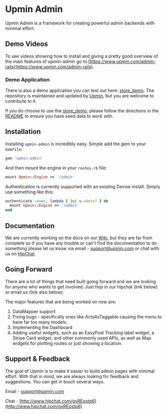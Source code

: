 # Upmin Admin

Upmin Admin is a framework for creating powerful admin backends with minimal effort.

## Demo Videos

To see videos showing how to install and giving a pretty good overview of the main features of upmin-admin go to [https://www.upmin.com/admin-rails](https://www.upmin.com/admin-rails).

### Demo Application

There is also a demo application you can test out here: [store_demo](https://github.com/upmin/store_demo). The repository is maintained and updated by [Upmin](https://www.upmin.com), but you are welcome to contribute to it.

If you do choose to use the [store_demo](https://github.com/upmin/store_demo), please follow the directions in the [README](https://github.com/upmin/store_demo/blob/master/README.md) to ensure you have seed data to work with.


## Installation

Installing `upmin-admin` is incredibly easy. Simple add the gem to your `Gemfile`:

```ruby
gem 'upmin-admin'
```

And then mount the engine in your `routes.rb` file:

```ruby
mount Upmin::Engine => '/admin'
```

Authentication is currently supported with an existing Devise install. Simply use something like this:

```ruby
authenticate :user, lambda { |u| u.admin? } do
  mount Upmin::Engine => '/admin'
end
```

## Documentation

We are currently working on the docs on our [Wiki](https://github.com/upmin/upmin-admin-ruby/wiki), but they are far from complete so if you have any trouble or can't find the documentation to do something please let us know via email - [support@upmin.com](support@upmin.com) or chat with us on [HipChat](http://www.hipchat.com/gvREostp6).


## Going Forward

There are a lot of things that need built going forward and we are looking for anyone who wants to get involved. Just hop in our hipchat (link below) or email us (link also below).

The major features that are being worked on now are:

1. DataMapper support
2. Fixing bugs - specifically ones like ActsAsTaggable causing the menu to have far too many models.
3. Implementing the Dashboard
4. Adding useful widgets, such as an EasyPost Tracking label widget, a Stripe Card widget, and other commonly used APIs, as well as Map widgets for plotting routes or just showing a location.


## Support & Feedback

The goal of Upmin is to make it easier to build admin pages with minimal effort. With that in mind, we are always looking for feedback and suggestions. You can get in touch several ways.

Email - [support@upmin.com](support@upmin.com)

Chat - [http://www.hipchat.com/gvREostp6](http://www.hipchat.com/gvREostp6)
